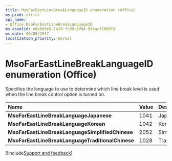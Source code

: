 ```yaml
---
title: MsoFarEastLineBreakLanguageID enumeration (Office)
ms.prod: office
api_name:
- Office.MsoFarEastLineBreakLanguageID
ms.assetid: e8e0d9c6-7a29-fcd9-8dd4-916acf2680fd
ms.date: 06/08/2017
localization_priority: Normal
---
```



# MsoFarEastLineBreakLanguageID enumeration (Office)

Specifies the language to use to determine which line break level is used when the line break control option is turned on.



|Name|Value|Description|
|:-----|:-----|:-----|
|**MsoFarEastLineBreakLanguageJapanese**|1041|Japanese|
|**MsoFarEastLineBreakLanguageKorean**|1042|Korean|
|**MsoFarEastLineBreakLanguageSimplifiedChinese**|2052|SimplifiedChinese|
|**MsoFarEastLineBreakLanguageTraditionalChinese**|1028|TraditionalChinese|

[!include[Support and feedback](~/includes/feedback-boilerplate.md)]